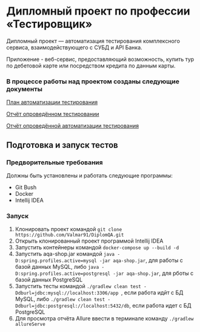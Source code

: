 # Дипломный проект по профессии «Тестировщик»

Дипломный проект — автоматизация тестирования комплексного сервиса, взаимодействующего с СУБД и API Банка.

Приложение - веб-сервис, предоставляющий возможность, купить тур по дебетовой карте или посредством кредита по данным карты.

### В процессе работы над проектом созданы следующие документы

[План автоматизации тестирования](https://github.com/Valmar91/DiplomQA/blob/main/Plan.md)

[Отчёт опроведённом тестировании](https://github.com/Valmar91/DiplomQA/blob/main/Report.md)

[Отчёт опроведённой автоматизации тестирования](https://github.com/Valmar91/DiplomQA/blob/main/Summary.md)

## Подготовка и запуск тестов

### Предворительные требования

Должны быть установлены и работать следующие программы:
- Git Bush
- Docker
- Intellij IDEA

### Запуск

1) Клонировать проект командой `git clone https://github.com/Valmar91/DiplomQA.git`
2) Открыть клонированный проект программой Intellij IDEA
3) Запустить контейнеры командой `docker-compose up --build -d`
4) Запустить aqa-shop.jar командой `java -D:spring.profiles.active=mysql -jar aqa-shop.jar`, для работы с базой данных MySQL, либо `java -D:spring.profiles.active=postgresql -jar aqa-shop.jar`, для рботы с базой данных PostgreSQL
5) Запустить тесты командой `./gradlew clean test -Ddburl=jdbc:mysql://localhost:3306/app `, если работа идйт с БД MySQL, либо `./gradlew clean test -Ddburl=jdbc:postgresql://localhost:5432/db`, если работа идет с БД PostgreSQL
6) Для просмотра отчёта Allure ввести в терминале команду `./gradlew allureServe`
